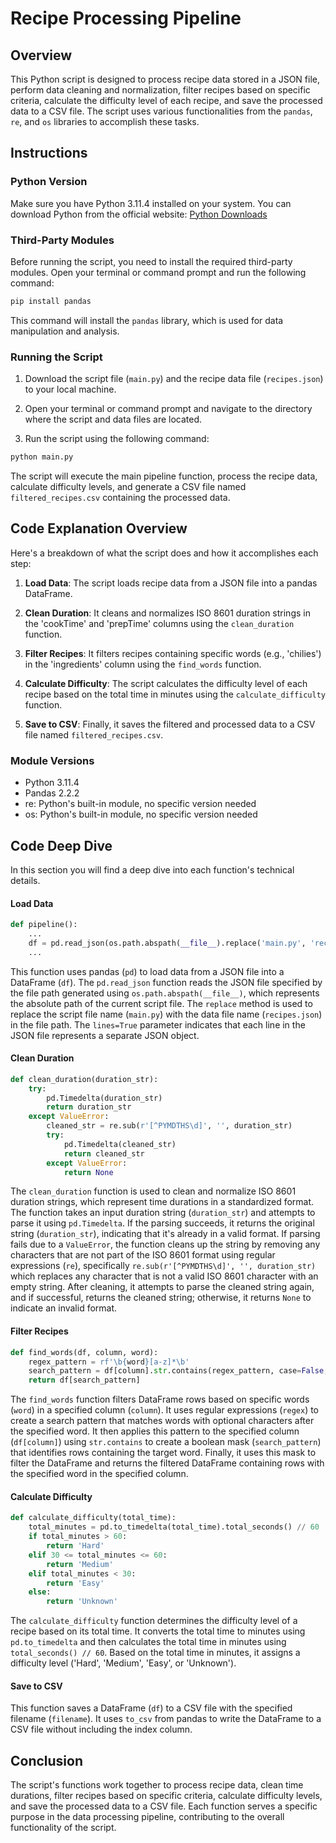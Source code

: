 # Recipe Processing Pipeline

## Overview

This Python script is designed to process recipe data stored in a JSON file, perform data cleaning and normalization, filter recipes based on specific criteria, calculate the difficulty level of each recipe, and save the processed data to a CSV file. The script uses various functionalities from the `pandas`, `re`, and `os` libraries to accomplish these tasks.

## Instructions

### Python Version

Make sure you have Python 3.11.4 installed on your system. You can download Python from the official website: [Python Downloads](https://www.python.org/downloads/)

### Third-Party Modules

Before running the script, you need to install the required third-party modules. Open your terminal or command prompt and run the following command:

```bash
pip install pandas
```

This command will install the `pandas` library, which is used for data manipulation and analysis.

### Running the Script

1. Download the script file (`main.py`) and the recipe data file (`recipes.json`) to your local machine.

2. Open your terminal or command prompt and navigate to the directory where the script and data files are located.

3. Run the script using the following command:

```bash
python main.py
```

The script will execute the main pipeline function, process the recipe data, calculate difficulty levels, and generate a CSV file named `filtered_recipes.csv` containing the processed data.

## Code Explanation Overview

Here's a breakdown of what the script does and how it accomplishes each step:

1. **Load Data**: The script loads recipe data from a JSON file into a pandas DataFrame.

2. **Clean Duration**: It cleans and normalizes ISO 8601 duration strings in the 'cookTime' and 'prepTime' columns using the `clean_duration` function.

4. **Filter Recipes**: It filters recipes containing specific words (e.g., 'chilies') in the 'ingredients' column using the `find_words` function.

5. **Calculate Difficulty**: The script calculates the difficulty level of each recipe based on the total time in minutes using the `calculate_difficulty` function.

6. **Save to CSV**: Finally, it saves the filtered and processed data to a CSV file named `filtered_recipes.csv`.

### Module Versions

- Python 3.11.4 
- Pandas 2.2.2 
- re: Python's built-in module, no specific version needed
- os: Python's built-in module, no specific version needed

## Code Deep Dive
In this section you will find a deep dive into each function's technical details. 

#### Load Data

```python
def pipeline():
    ...
    df = pd.read_json(os.path.abspath(__file__).replace('main.py', 'recipes.json'), lines=True)
    ...
```

This function uses pandas (`pd`) to load data from a JSON file into a DataFrame (`df`). The `pd.read_json` function reads the JSON file specified by the file path generated using `os.path.abspath(__file__)`, which represents the absolute path of the current script file. The `replace` method is used to replace the script file name (`main.py`) with the data file name (`recipes.json`) in the file path. The `lines=True` parameter indicates that each line in the JSON file represents a separate JSON object.

#### Clean Duration

```python
def clean_duration(duration_str):
    try:
        pd.Timedelta(duration_str)
        return duration_str
    except ValueError:
        cleaned_str = re.sub(r'[^PYMDTHS\d]', '', duration_str)
        try:
            pd.Timedelta(cleaned_str)
            return cleaned_str
        except ValueError:
            return None
```

The `clean_duration` function is used to clean and normalize ISO 8601 duration strings, which represent time durations in a standardized format. The function takes an input duration string (`duration_str`) and attempts to parse it using `pd.Timedelta`. If the parsing succeeds, it returns the original string (`duration_str`), indicating that it's already in a valid format. If parsing fails due to a `ValueError`, the function cleans up the string by removing any characters that are not part of the ISO 8601 format using regular expressions (`re`), specifically `re.sub(r'[^PYMDTHS\d]', '', duration_str)` which replaces any character that is not a valid ISO 8601 character with an empty string. After cleaning, it attempts to parse the cleaned string again, and if successful, returns the cleaned string; otherwise, it returns `None` to indicate an invalid format.


#### Filter Recipes

```python
def find_words(df, column, word):
    regex_pattern = rf'\b{word}[a-z]*\b'
    search_pattern = df[column].str.contains(regex_pattern, case=False, na=False, regex=True)
    return df[search_pattern]

```

The `find_words` function filters DataFrame rows based on specific words (`word`) in a specified column (`column`). It uses regular expressions (`regex`) to create a search pattern that matches words with optional characters after the specified word. It then applies this pattern to the specified column (`df[column]`) using `str.contains` to create a boolean mask (`search_pattern`) that identifies rows containing the target word. Finally, it uses this mask to filter the DataFrame and returns the filtered DataFrame containing rows with the specified word in the specified column.

#### Calculate Difficulty

```python
def calculate_difficulty(total_time):
    total_minutes = pd.to_timedelta(total_time).total_seconds() // 60 
    if total_minutes > 60:  
        return 'Hard'
    elif 30 <= total_minutes <= 60: 
        return 'Medium'
    elif total_minutes < 30:  
        return 'Easy'
    else:
        return 'Unknown' 
```

The `calculate_difficulty` function determines the difficulty level of a recipe based on its total time. It converts the total time to minutes using `pd.to_timedelta` and then calculates the total time in minutes using `total_seconds() // 60`. Based on the total time in minutes, it assigns a difficulty level ('Hard', 'Medium', 'Easy', or 'Unknown').

#### Save to CSV

This function saves a DataFrame (`df`) to a CSV file with the specified filename (`filename`). It uses `to_csv` from pandas to write the DataFrame to a CSV file without including the index column.

## Conclusion

The script's functions work together to process recipe data, clean time durations, filter recipes based on specific criteria, calculate difficulty levels, and save the processed data to a CSV file. Each function serves a specific purpose in the data processing pipeline, contributing to the overall functionality of the script.